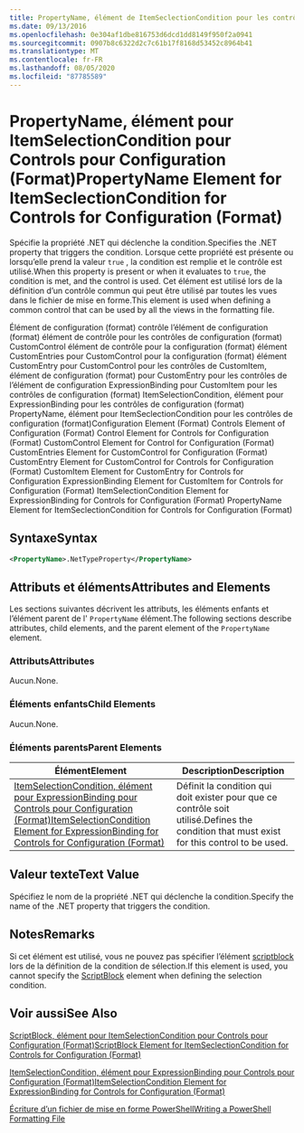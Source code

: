 ```yaml
---
title: PropertyName, élément de ItemSeclectionCondition pour les contrôles de configuration (format) | Microsoft Docs
ms.date: 09/13/2016
ms.openlocfilehash: 0e304af1dbe816753d6dcd1dd8149f950f2a0941
ms.sourcegitcommit: 0907b8c6322d2c7c61b17f8168d53452c8964b41
ms.translationtype: MT
ms.contentlocale: fr-FR
ms.lasthandoff: 08/05/2020
ms.locfileid: "87785589"
---
```

# <a name="propertyname-element-for-itemseclectioncondition-for-controls-for-configuration-format"></a><span data-ttu-id="98001-102">PropertyName, élément pour ItemSelectionCondition pour Controls pour Configuration (Format)</span><span class="sxs-lookup"><span data-stu-id="98001-102">PropertyName Element for ItemSeclectionCondition for Controls for Configuration (Format)</span></span>

<span data-ttu-id="98001-103">Spécifie la propriété .NET qui déclenche la condition.</span><span class="sxs-lookup"><span data-stu-id="98001-103">Specifies the .NET property that triggers the condition.</span></span> <span data-ttu-id="98001-104">Lorsque cette propriété est présente ou lorsqu’elle prend la valeur `true` , la condition est remplie et le contrôle est utilisé.</span><span class="sxs-lookup"><span data-stu-id="98001-104">When this property is present or when it evaluates to `true`, the condition is met, and the control is used.</span></span> <span data-ttu-id="98001-105">Cet élément est utilisé lors de la définition d’un contrôle commun qui peut être utilisé par toutes les vues dans le fichier de mise en forme.</span><span class="sxs-lookup"><span data-stu-id="98001-105">This element is used when defining a common control that can be used by all the views in the formatting file.</span></span>

<span data-ttu-id="98001-106">Élément de configuration (format) contrôle l’élément de configuration (format) élément de contrôle pour les contrôles de configuration (format) CustomControl élément de contrôle pour la configuration (format) élément CustomEntries pour CustomControl pour la configuration (format) élément CustomEntry pour CustomControl pour les contrôles de CustomItem, élément de configuration (format) pour CustomEntry pour les contrôles de l’élément de configuration ExpressionBinding pour CustomItem pour les contrôles de configuration (format) ItemSelectionCondition, élément pour ExpressionBinding pour les contrôles de configuration (format) PropertyName, élément pour ItemSeclectionCondition pour les contrôles de configuration (format)</span><span class="sxs-lookup"><span data-stu-id="98001-106">Configuration Element (Format) Controls Element of Configuration (Format) Control Element for Controls for Configuration (Format) CustomControl Element for Control for Configuration (Format) CustomEntries Element for CustomControl for Configuration (Format) CustomEntry Element for CustomControl for Controls for Configuration (Format) CustomItem Element for CustomEntry for Controls for Configuration ExpressionBinding Element for CustomItem for Controls for Configuration (Format) ItemSelectionCondition Element for ExpressionBinding for Controls for Configuration (Format) PropertyName Element for ItemSeclectionCondition for Controls for Configuration (Format)</span></span>

## <a name="syntax"></a><span data-ttu-id="98001-107">Syntaxe</span><span class="sxs-lookup"><span data-stu-id="98001-107">Syntax</span></span>

```xml
<PropertyName>.NetTypeProperty</PropertyName>
```

## <a name="attributes-and-elements"></a><span data-ttu-id="98001-108">Attributs et éléments</span><span class="sxs-lookup"><span data-stu-id="98001-108">Attributes and Elements</span></span>

<span data-ttu-id="98001-109">Les sections suivantes décrivent les attributs, les éléments enfants et l’élément parent de l' `PropertyName` élément.</span><span class="sxs-lookup"><span data-stu-id="98001-109">The following sections describe attributes, child elements, and the parent element of the `PropertyName` element.</span></span>

### <a name="attributes"></a><span data-ttu-id="98001-110">Attributs</span><span class="sxs-lookup"><span data-stu-id="98001-110">Attributes</span></span>

<span data-ttu-id="98001-111">Aucun.</span><span class="sxs-lookup"><span data-stu-id="98001-111">None.</span></span>

### <a name="child-elements"></a><span data-ttu-id="98001-112">Éléments enfants</span><span class="sxs-lookup"><span data-stu-id="98001-112">Child Elements</span></span>

<span data-ttu-id="98001-113">Aucun.</span><span class="sxs-lookup"><span data-stu-id="98001-113">None.</span></span>

### <a name="parent-elements"></a><span data-ttu-id="98001-114">Éléments parents</span><span class="sxs-lookup"><span data-stu-id="98001-114">Parent Elements</span></span>

|<span data-ttu-id="98001-115">Élément</span><span class="sxs-lookup"><span data-stu-id="98001-115">Element</span></span>|<span data-ttu-id="98001-116">Description</span><span class="sxs-lookup"><span data-stu-id="98001-116">Description</span></span>|
|-------------|-----------------|
|[<span data-ttu-id="98001-117">ItemSelectionCondition, élément pour ExpressionBinding pour Controls pour Configuration (Format)</span><span class="sxs-lookup"><span data-stu-id="98001-117">ItemSelectionCondition Element for ExpressionBinding for Controls for Configuration (Format)</span></span>](./itemselectioncondition-element-for-expressionbinding-for-controls-for-configuration-format.md)|<span data-ttu-id="98001-118">Définit la condition qui doit exister pour que ce contrôle soit utilisé.</span><span class="sxs-lookup"><span data-stu-id="98001-118">Defines the condition that must exist for this control to be used.</span></span>|

## <a name="text-value"></a><span data-ttu-id="98001-119">Valeur texte</span><span class="sxs-lookup"><span data-stu-id="98001-119">Text Value</span></span>

<span data-ttu-id="98001-120">Spécifiez le nom de la propriété .NET qui déclenche la condition.</span><span class="sxs-lookup"><span data-stu-id="98001-120">Specify the name of the .NET property that triggers the condition.</span></span>

## <a name="remarks"></a><span data-ttu-id="98001-121">Notes</span><span class="sxs-lookup"><span data-stu-id="98001-121">Remarks</span></span>

<span data-ttu-id="98001-122">Si cet élément est utilisé, vous ne pouvez pas spécifier l’élément [scriptblock](./scriptblock-element-for-itemseclectioncondition-for-controls-for-configuration-format.md) lors de la définition de la condition de sélection.</span><span class="sxs-lookup"><span data-stu-id="98001-122">If this element is used, you cannot specify the [ScriptBlock](./scriptblock-element-for-itemseclectioncondition-for-controls-for-configuration-format.md) element when defining the selection condition.</span></span>

## <a name="see-also"></a><span data-ttu-id="98001-123">Voir aussi</span><span class="sxs-lookup"><span data-stu-id="98001-123">See Also</span></span>

[<span data-ttu-id="98001-124">ScriptBlock, élément pour ItemSelectionCondition pour Controls pour Configuration (Format)</span><span class="sxs-lookup"><span data-stu-id="98001-124">ScriptBlock Element for ItemSeclectionCondition for Controls for Configuration (Format)</span></span>](./scriptblock-element-for-itemseclectioncondition-for-controls-for-configuration-format.md)

[<span data-ttu-id="98001-125">ItemSelectionCondition, élément pour ExpressionBinding pour Controls pour Configuration (Format)</span><span class="sxs-lookup"><span data-stu-id="98001-125">ItemSelectionCondition Element for ExpressionBinding for Controls for Configuration (Format)</span></span>](./itemselectioncondition-element-for-expressionbinding-for-controls-for-configuration-format.md)

[<span data-ttu-id="98001-126">Écriture d’un fichier de mise en forme PowerShell</span><span class="sxs-lookup"><span data-stu-id="98001-126">Writing a PowerShell Formatting File</span></span>](./writing-a-powershell-formatting-file.md)
